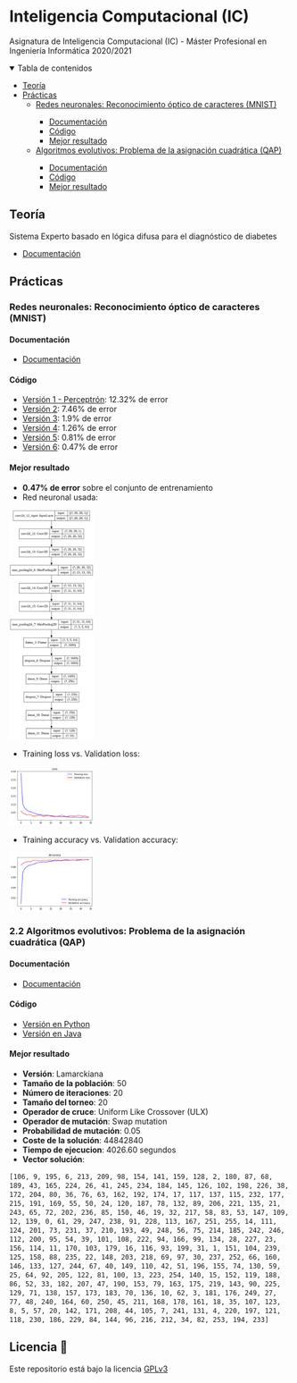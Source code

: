 # Inteligencia Computacional (IC)

Asignatura de Inteligencia Computacional (IC) - Máster Profesional en Ingeniería Informática 2020/2021

<details open="open">
  <summary>Tabla de contenidos</summary>
  <ul>
    <li>
      <a href="#teoria">Teoría</a>
    </li>
    <li>
      <a href="#practicas">Prácticas</a>
      <ul>
        <li><a href="#practica1">Redes neuronales: Reconocimiento óptico de caracteres (MNIST)</a></li>
          <ul>
            <li><a href="#practica1d">Documentación</a></li>
            <li><a href="#practica1c">Código</a></li>
            <li><a href="#practica1m">Mejor resultado</a></li>
          </ul>
        <li><a href="#practica2">Algoritmos evolutivos: Problema de la asignación cuadrática (QAP)</a></li>
          <ul>
            <li><a href="#practica2d">Documentación</a></li>
            <li><a href="#practica2c">Código</a></li>
            <li><a href="#practica2m">Mejor resultado</a></li>
          </ul>
      </ul>
    </li>
  </ul>
</details>

<a name="teoria"></a>
## Teoría

Sistema Experto basado en lógica difusa para el diagnóstico de diabetes
* [Documentación](https://github.com/Jumacasni/IC/blob/main/Trabajo/SE_diabetes.pdf)

<a name="practicas"></a>
## Prácticas

<a name="practica1"></a>
### **Redes neuronales: Reconocimiento óptico de caracteres (MNIST)**
<a name="practica1d"></a>
#### Documentación

  * [Documentación](MNIST/documentacion.pdf)

<a name="practica1c"></a>
#### Código
  * [Versión 1 - Perceptrón](MNIST/src/version1_perceptron.ipynb): 12.32% de error
  * [Versión 2](MNIST/src/version2.ipynb): 7.46% de error
  * [Versión 3](MNIST/src/version3.ipynb): 1.9% de error
  * [Versión 4](MNIST/src/version4.ipynb): 1.26% de error
  * [Versión 5](MNIST/src/version5.ipynb): 0.81% de error
  * [Versión 6](MNIST/src/version6.ipynb): 0.47% de error

<a name="practica1m"></a>
#### Mejor resultado

* **0.47% de error** sobre el conjunto de entrenamiento
* Red neuronal usada:

<img src="https://github.com/Jumacasni/IC/blob/main/MNIST/img/version6_plot.png" width="30%" height="">

* Training loss vs. Validation loss:

<img src="https://github.com/Jumacasni/IC/blob/main/MNIST/img/version6_grafica1.png" width="30%" height="">

* Training accuracy vs. Validation accuracy:

<img src="https://github.com/Jumacasni/IC/blob/main/MNIST/img/version6_grafica2.png" width="30%" height="">

<a name="practica2"></a>
### 2.2 Algoritmos evolutivos: Problema de la asignación cuadrática (QAP)
<a name="practica2d"></a>
#### Documentación
  * [Documentación](QAP/documentacion.pdf)
  
<a name="practica2c"></a>
#### Código
  * [Versión en Python](QAP/Python)
  * [Versión en Java](QAP/Java)

<a name="practica2m"></a>
#### Mejor resultado

* **Versión**: Lamarckiana
* **Tamaño de la población**: 50
* **Número de iteraciones**: 20
* **Tamaño del torneo**: 20
* **Operador de cruce**: Uniform Like Crossover (ULX)
* **Operador de mutación**: Swap mutation
* **Probabilidad de mutación**: 0.05
* **Coste de la solución**: 44842840
* **Tiempo de ejecucion**: 4026.60 segundos
* **Vector solución**:
```
[106, 9, 195, 6, 213, 209, 98, 154, 141, 159, 128, 2, 180, 87, 68, 189, 43, 165, 224, 26, 41, 245, 234, 184, 145, 126, 102, 198, 226, 38, 172, 204, 80, 36, 76, 63, 162, 192, 174, 17, 117, 137, 115, 232, 177, 215, 191, 169, 55, 50, 24, 120, 187, 78, 132, 89, 206, 221, 135, 21, 243, 65, 72, 202, 236, 85, 150, 46, 19, 32, 217, 58, 83, 53, 147, 109, 12, 139, 0, 61, 29, 247, 238, 91, 228, 113, 167, 251, 255, 14, 111, 124, 201, 73, 231, 37, 210, 193, 49, 248, 56, 75, 214, 185, 242, 246, 112, 200, 95, 54, 39, 101, 108, 222, 94, 166, 99, 134, 28, 227, 23, 156, 114, 11, 170, 103, 179, 16, 116, 93, 199, 31, 1, 151, 104, 239, 125, 158, 88, 235, 22, 148, 203, 218, 69, 97, 30, 237, 252, 66, 160, 146, 133, 127, 244, 67, 40, 149, 110, 42, 51, 196, 155, 74, 130, 59, 25, 64, 92, 205, 122, 81, 100, 13, 223, 254, 140, 15, 152, 119, 188, 86, 52, 33, 182, 207, 47, 190, 153, 79, 163, 175, 219, 143, 90, 225, 129, 71, 138, 157, 173, 183, 70, 136, 10, 62, 3, 181, 176, 249, 27, 77, 48, 240, 164, 60, 250, 45, 211, 168, 178, 161, 18, 35, 107, 123, 8, 5, 57, 20, 142, 171, 208, 44, 105, 7, 241, 131, 4, 220, 197, 121, 118, 230, 186, 229, 84, 144, 96, 216, 212, 34, 82, 253, 194, 233]
```
## Licencia 📄

Este repositorio está bajo la licencia [GPLv3](LICENSE)
